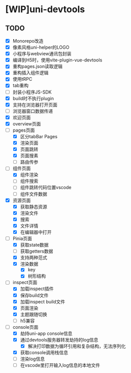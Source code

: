 # [WIP]uni-devtools

## TODO

- [x] Monorepo改造
- [x] 像素风格uni-helper的LOGO
- [x] 小程序与webview通讯包封装
- [x] 编译到H5时，使用vite-plugin-vue-devtools
- [x] 重构pages.json读取逻辑
- [x] 重构插入组件逻辑
- [x] 使用tRPC
- [x] tab重构
- [ ] 封装小程序JS-SDK
- [x] build时不执行plugin
- [x] 支持在浏览器打开页面
- [ ] 浏览器窗口数据传递
- [x] 欢迎页面
- [x] overview页面
- [ ] pages页面
  - [x] 区分tabBar Pages
  - [x] 渲染页面
  - [x] 页面跳转
  - [x] 页面搜素
  - [ ] 路由传参
- [ ] 组件页面
  - [x] 组件渲染
  - [ ] 组件搜索
  - [ ] 组件跳转代码位置vscode
  - [ ] 组件文件数据
- [x] 资源页面
  - [x] 获取静态资源
  - [x] 渲染文件
  - [x] 搜索
  - [x] 文件详情
  - [x] 在编辑器中打开
- [ ] Pinia页面
  - [x] 获取state数据
  - [ ] 获取getters数据
  - [x] 支持两种范式
  - [x] 渲染数据
    - [x] key
    - [x] 树形结构
- [ ] inspect页面
  - [x] 加载inspect插件
  - [x] 保存build文件
  - [x] 加载inspect build文件
  - [x] 页面渲染
  - [x] 主题跟随切换
  - [ ] h5兼容
- [ ] console页面
  - [x] 劫持uni-app console信息
  - [x] 通过devtools服务器转发劫持的log信息
    - [x] 解决打印数据为循环引用和复杂结构，无法序列化
  - [x] 获取console调用栈信息
  - [ ] 渲染log信息
  - [ ] 在vscode里打开输入log信息的本地文件
